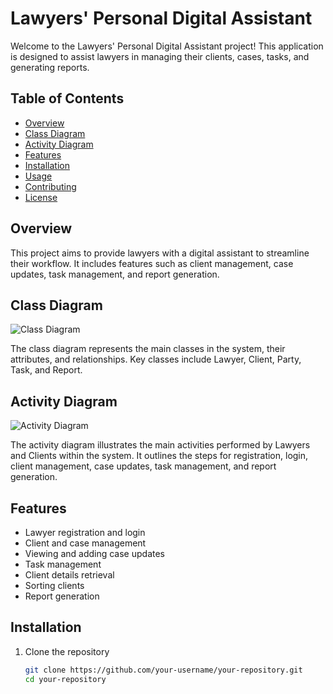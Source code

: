 # Lawyers' Personal Digital Assistant

Welcome to the Lawyers' Personal Digital Assistant project! This application is designed to assist lawyers in managing their clients, cases, tasks, and generating reports.

## Table of Contents
- [Overview](#overview)
- [Class Diagram](#class-diagram)
- [Activity Diagram](#activity-diagram)
- [Features](#features)
- [Installation](#installation)
- [Usage](#usage)
- [Contributing](#contributing)
- [License](#license)

## Overview
This project aims to provide lawyers with a digital assistant to streamline their workflow. It includes features such as client management, case updates, task management, and report generation.

## Class Diagram
![Class Diagram](link-to-your-class-diagram-image)

The class diagram represents the main classes in the system, their attributes, and relationships. Key classes include Lawyer, Client, Party, Task, and Report.

## Activity Diagram
![Activity Diagram](link-to-your-activity-diagram-image)

The activity diagram illustrates the main activities performed by Lawyers and Clients within the system. It outlines the steps for registration, login, client management, case updates, task management, and report generation.

## Features
- Lawyer registration and login
- Client and case management
- Viewing and adding case updates
- Task management
- Client details retrieval
- Sorting clients
- Report generation

## Installation
1. Clone the repository
   ```bash
   git clone https://github.com/your-username/your-repository.git
   cd your-repository
